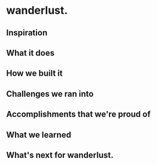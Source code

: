 # wanderlust.

## Inspiration

## What it does

## How we built it

## Challenges we ran into

## Accomplishments that we're proud of

## What we learned

## What's next for wanderlust.
